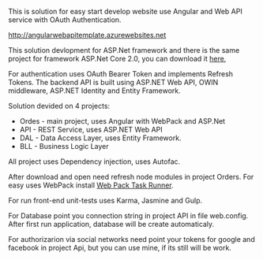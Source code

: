 This is solution for easy start develop website use Angular and Web API service with OAuth Authentication.

<a href="http://http://angularwebapitemplate.azurewebsites.net">http://angularwebapitemplate.azurewebsites.net</a>

This solution devlopment for ASP.Net framework and there is the same project for framework ASP.Net Core 2.0, you can download it <a href="https://github.com/11BREATH11/ASP.NET_Core_Web.API_Example">here</a>,

For authentication uses OAuth Bearer Token and implements Refresh Tokens. 
The backend API is built using ASP.NET Web API, OWIN middleware, ASP.NET Identity and Entity Framework.

Solution devided on 4 projects:

- Ordes - main project, uses Angular with WebPack and ASP.Net
- API - REST Service, uses ASP.NET Web API
- DAL - Data Access Layer, uses Entity Framework.
- BLL - Business Logic Layer

All project uses Dependency injection, uses Autofac.

After download and open need refresh node modules in project Orders. For easy uses WebPack install <a href="https://marketplace.visualstudio.com/items?itemName=MadsKristensen.WebPackTaskRunner">Web Pack Task Runner</a>. 

For run front-end unit-tests uses Karma, Jasmine and Gulp.

For Database point you connection string in project API in file web.config. After first run application, database will be create automaticaly.

For authorizarion via social networks need point your tokens for google and facebook in project Api, but you can use mine, if its still will be work.
